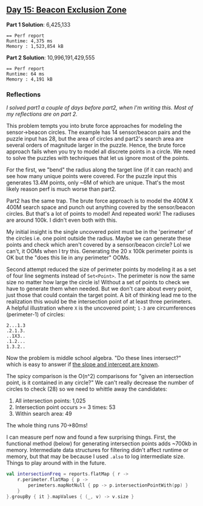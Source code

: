 ## [Day 15: Beacon Exclusion Zone](https://adventofcode.com/2022/day/15)

**Part 1 Solution**: 6,425,133
```text
== Perf report
Runtime: 4,375 ms
Memory : 1,523,854 kB
```

**Part 2 Solution**: 10,996,191,429,555
```text
== Perf report
Runtime: 64 ms
Memory : 4,191 kB
```

### Reflections
_I solved part1 a couple of days before part2, when I'm writing this. Most of my reflections are on part 2._

This problem tempts you into brute force approaches for modeling the sensor->beacon circles. The example has 14 sensor/beacon pairs and the puzzle input has 28, but the area of circles and part2's search area are several orders of magnitude larger in the puzzle. Hence, the brute force approach fails when you try to model all discrete points in a circle. We need to solve the puzzles with techniques that let us ignore most of the points.

For the first, we "bend" the radius along the target line (if it can reach) and see how many unique points were covered. For the puzzle input this generates 13.4M points, only ~6M of which are unique. That's the most likely reason perf is much worse than part2.

Part2 has the same trap. The brute force approach is to model the 400M X 400M search space and punch out anything covered by the sensor/beacon circles. But that's a lot of points to model! And repeated work! The radiuses are around 100k. I didn't even both with this.

My initial insight is the single uncovered point must be in the 'perimeter' of the circles i.e. one point outside the radius. Maybe we can generate these points and check which aren't covered by a sensor/beacon circle? Lol we can't, it OOMs when I try this. Generating the 20 x 100k perimeter points is OK but the "does this lie in any perimeter" OOMs.

Second attempt reduced the size of perimeter points by modeling it as a set of four line segments instead of `Set<Point>`. The perimeter is now the same size no matter how large the circle is! Without a set of points to check we have to generate them when needed. But we don't care about every point, just those that could contain the target point. A bit of thinking lead me to the realization this would be the intersection point of at least three perimeters. A helpful illustration where `X` is the uncovered point; `1-3` are circumferences (perimeter-1) of circles:
```text
2...1.3
.2.1.3.
..1X3..
.1.2...
1.3.2..
```

Now the problem is middle school algebra. "Do these lines intersect?" which is easy to answer if [the slope and intercept are known][wiki-intercept].

The spicy comparison is the O(n^2) comparisons for "given an intersection point, is it contained in any circle?" We can't really decrease the number of circles to check (28) so we need to whittle away the candidates:
1. All intersection points: 1,025
1. Intersection point occurs >= 3 times: 53
1. Within search area: 49

The whole thing runs 70->80ms!

I can measure perf now and found a few surprising things. First, the functional method (below) for generating intersection points adds ~700kb in memory. Intermediate data structures for filtering didn't affect runtime or memory, but that may be because I used `.also` to log intermediate size. Things to play around with in the future.

```kotlin
val intersectionFreq = reports.flatMap { r ->
    r.perimeter.flatMap { p ->
        perimeters.mapNotNull { pp -> p.intersectionPointWith(pp) }
    }
}.groupBy { it }.mapValues { (_, v) -> v.size }
```

[wiki-intercept]: https://en.wikipedia.org/wiki/Line-line_intersection#Given_two_line_equations
